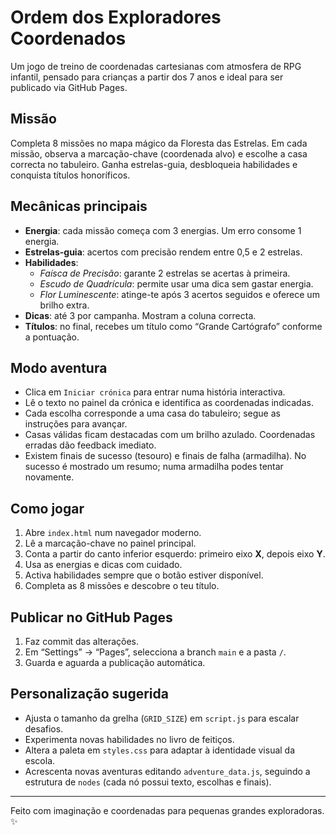 # Ordem dos Exploradores Coordenados

Um jogo de treino de coordenadas cartesianas com atmosfera de RPG infantil, pensado para crianças a partir dos 7 anos e ideal para ser publicado via GitHub Pages.

## Missão

Completa 8 missões no mapa mágico da Floresta das Estrelas. Em cada missão, observa a marcação-chave (coordenada alvo) e escolhe a casa correcta no tabuleiro. Ganha estrelas-guia, desbloqueia habilidades e conquista títulos honoríficos.

## Mecânicas principais

- **Energia**: cada missão começa com 3 energias. Um erro consome 1 energia.
- **Estrelas-guia**: acertos com precisão rendem entre 0,5 e 2 estrelas.
- **Habilidades**:
  - *Faísca de Precisão*: garante 2 estrelas se acertas à primeira.
  - *Escudo de Quadrícula*: permite usar uma dica sem gastar energia.
  - *Flor Luminescente*: atinge-te após 3 acertos seguidos e oferece um brilho extra.
- **Dicas**: até 3 por campanha. Mostram a coluna correcta.
- **Títulos**: no final, recebes um título como “Grande Cartógrafo” conforme a pontuação.

## Modo aventura

- Clica em `Iniciar crónica` para entrar numa história interactiva.
- Lê o texto no painel da crónica e identifica as coordenadas indicadas.
- Cada escolha corresponde a uma casa do tabuleiro; segue as instruções para avançar.
- Casas válidas ficam destacadas com um brilho azulado. Coordenadas erradas dão feedback imediato.
- Existem finais de sucesso (tesouro) e finais de falha (armadilha). No sucesso é mostrado um resumo; numa armadilha podes tentar novamente.

## Como jogar

1. Abre `index.html` num navegador moderno.
2. Lê a marcação-chave no painel principal.
3. Conta a partir do canto inferior esquerdo: primeiro eixo **X**, depois eixo **Y**.
4. Usa as energias e dicas com cuidado.
5. Activa habilidades sempre que o botão estiver disponível.
6. Completa as 8 missões e descobre o teu título.

## Publicar no GitHub Pages

1. Faz commit das alterações.
2. Em “Settings” → “Pages”, selecciona a branch `main` e a pasta `/`.
3. Guarda e aguarda a publicação automática.

## Personalização sugerida

- Ajusta o tamanho da grelha (`GRID_SIZE`) em `script.js` para escalar desafios.
- Experimenta novas habilidades no livro de feitiços.
- Altera a paleta em `styles.css` para adaptar à identidade visual da escola.
- Acrescenta novas aventuras editando `adventure_data.js`, seguindo a estrutura de `nodes` (cada nó possui texto, escolhas e finais).

---

Feito com imaginação e coordenadas para pequenas grandes exploradoras. ✨

